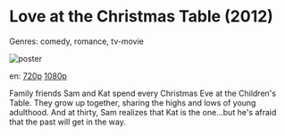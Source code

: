 # Love at the Christmas Table (2012)

Genres: comedy, romance, tv-movie

![poster](http://image.tmdb.org/t/p/w500/1hRWCN9tV4C6llQgJLIdK518RB3.jpg)

en:
  [720p](magnet:?xt=urn:btih:1350c103b5417024bb56e06212976957ca64395e&dn=Love+at+the+Christmas+Table+%282012%29+720p+BrRip+x264+-+YIFY&tr=udp%3A%2F%2Ftracker.openbittorrent.com%3A80%2Fannounce&tr=udp%3A%2F%2Fglotorrents.pw%3A6969%2Fannounce&tr=udp%3A%2F%2Ftracker.openbittorrent.com%3A80%2Fannounce&tr=udp%3A%2F%2Ftracker.opentrackr.org%3A1337%2Fannounce&tr=udp%3A%2F%2Fzer0day.to%3A1337%2Fannounce&tr=udp%3A%2F%2Ftracker.coppersurfer.tk%3A6969%2Fannounce)
  [1080p](magnet:?xt=urn:btih:4db4d225699f92865113f67c66e156feb38a28db&dn=Love+at+the+Christmas+Table+(2012)+%5B1080p%5D&tr=udp%3A%2F%2Ftracker.yify-torrents.com%2Fannounce&tr=udp%3A%2F%2Fopen.demonii.com%3A1337%2Fannounce&tr=udp%3A%2F%2Fexodus.desync.com%3A6969&tr=udp%3A%2F%2Ftracker.istole.it%3A80&tr=udp%3A%2F%2Ftracker.publicbt.com%3A80&tr=udp%3A%2F%2Ftracker.publichd.eu%3A80%2Fannounce&tr=udp%3A%2F%2Ftracker.openbittorrent.com%3A80%2Fannounce&tr=udp%3A%2F%2Fcoppersurfer.tk%3A6969%2Fannounce)
  


Family friends Sam and Kat spend every Christmas Eve at the Children's Table. They grow up together, sharing the highs and lows of young adulthood. And at thirty, Sam realizes that Kat is the one...but he's afraid that the past will get in the way.